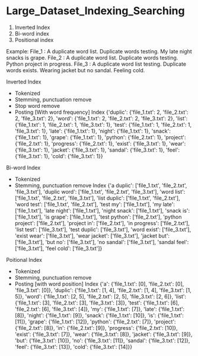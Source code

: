 # Large_Dataset_Indexing_Searching

1. Inverted Index
2. Bi-word index
3. Positional index

Example: 
File_1 : A duplicate word list. Duplicate words testing. My late night snacks is grape.
File_2 : A duplicate word list. Duplicate words testing. Python project in progress.
File_3 : A duplicate word list testing. Duplicate words exists. Wearing jacket but no sandal. Feeling cold.

Inverted Index 
- Tokenized
- Stemming, punctuation remove
- Stop word remove
- Posting [With word frequency]
Index 
{'duplic': {'file_1.txt': 2, 'file_2.txt': 2, 'file_3.txt': 2}, 'word': {'file_1.txt': 2, 'file_2.txt': 2, 'file_3.txt': 2}, 'list': {'file_1.txt': 1, 'file_2.txt': 1, 'file_3.txt': 1}, 'test': {'file_1.txt': 1, 'file_2.txt': 1, 'file_3.txt': 1}, 'late': {'file_1.txt': 1}, 'night': {'file_1.txt': 1}, 'snack': {'file_1.txt': 1}, 'grape': {'file_1.txt': 1}, 'python': {'file_2.txt': 1}, 'project': {'file_2.txt': 1}, 'progress': {'file_2.txt': 1}, 'exist': {'file_3.txt': 1}, 'wear': {'file_3.txt': 1}, 'jacket': {'file_3.txt': 1}, 'sandal': {'file_3.txt': 1}, 'feel': {'file_3.txt': 1}, 'cold': {'file_3.txt': 1}}

Bi-word Index
- Tokenized
- Stemming, punctuation remove
Index 
{'a duplic': ['file_1.txt', 'file_2.txt', 'file_3.txt'], 'duplic word': ['file_1.txt', 'file_2.txt', 'file_3.txt'], 'word list': ['file_1.txt', 'file_2.txt', 'file_3.txt'], 'list duplic': ['file_1.txt', 'file_2.txt'], 'word test': ['file_1.txt', 'file_2.txt'], 'test my': ['file_1.txt'], 'my late': ['file_1.txt'], 'late night': ['file_1.txt'], 'night snack': ['file_1.txt'], 'snack is': ['file_1.txt'], 'is grape': ['file_1.txt'], 'test python': ['file_2.txt'], 'python project': ['file_2.txt'], 'project in': ['file_2.txt'], 'in progress': ['file_2.txt'], 'list test': ['file_3.txt'], 'test duplic': ['file_3.txt'], 'word exist': ['file_3.txt'], 'exist wear': ['file_3.txt'], 'wear jacket': ['file_3.txt'], 'jacket but': ['file_3.txt'], 'but no': ['file_3.txt'], 'no sandal': ['file_3.txt'], 'sandal feel': ['file_3.txt'], 'feel cold': ['file_3.txt']}

Poitional Index
- Tokenized
- Stemming, punctuation remove
- Posting [with word position]
Index
{'a': {'file_1.txt': [0], 'file_2.txt': [0], 'file_3.txt': [0]}, 'duplic': {'file_1.txt': [1, 4], 'file_2.txt': [1, 4], 'file_3.txt': [1, 5]}, 'word': {'file_1.txt': [2, 5], 'file_2.txt': [2, 5], 'file_3.txt': [2, 6]}, 'list': {'file_1.txt': [3], 'file_2.txt': [3], 'file_3.txt': [3]}, 'test': {'file_1.txt': [6], 'file_2.txt': [6], 'file_3.txt': [4]}, 'my': {'file_1.txt': [7]}, 'late': {'file_1.txt': [8]}, 'night': {'file_1.txt': [9]}, 'snack': {'file_1.txt': [10]}, 'is': {'file_1.txt': [11]}, 'grape': {'file_1.txt': [12]}, 'python': {'file_2.txt': [7]}, 'project': {'file_2.txt': [8]}, 'in': {'file_2.txt': [9]}, 'progress': {'file_2.txt': [10]}, 'exist': {'file_3.txt': [7]}, 'wear': {'file_3.txt': [8]}, 'jacket': {'file_3.txt': [9]}, 'but': {'file_3.txt': [10]}, 'no': {'file_3.txt': [11]}, 'sandal': {'file_3.txt': [12]}, 'feel': {'file_3.txt': [13]}, 'cold': {'file_3.txt': [14]}}
